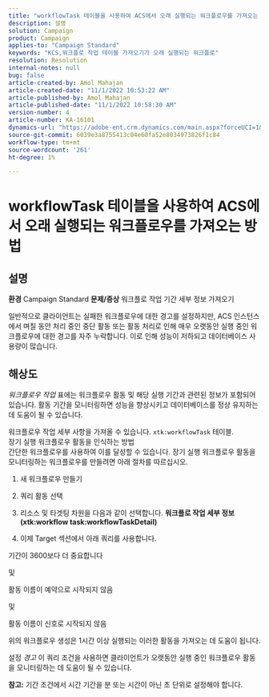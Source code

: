 ```yaml
---
title: "workflowTask 테이블을 사용하여 ACS에서 오래 실행되는 워크플로우를 가져오는 방법"
description: 설명
solution: Campaign
product: Campaign
applies-to: "Campaign Standard"
keywords: "KCS,워크플로 작업 테이블 가져오기가 오래 실행되는 워크플로"
resolution: Resolution
internal-notes: null
bug: false
article-created-by: Amol Mahajan
article-created-date: "11/1/2022 10:53:22 AM"
article-published-by: Amol Mahajan
article-published-date: "11/1/2022 10:58:30 AM"
version-number: 4
article-number: KA-16101
dynamics-url: "https://adobe-ent.crm.dynamics.com/main.aspx?forceUCI=1&pagetype=entityrecord&etn=knowledgearticle&id=502e5362-d359-ed11-9561-6045bd006a22"
source-git-commit: 6039e3a8755413c04e60fa52e8034973826f1c84
workflow-type: tm+mt
source-wordcount: '261'
ht-degree: 1%

---
```


# workflowTask 테이블을 사용하여 ACS에서 오래 실행되는 워크플로우를 가져오는 방법

## 설명

<b>환경</b>
Campaign Standard
<b>문제/증상</b>
워크플로 작업 기간 세부 정보 가져오기

일반적으로 클라이언트는 실패한 워크플로우에 대한 경고를 설정하지만, ACS 인스턴스에서 며칠 동안 처리 중인 중단 활동 또는 활동 처리로 인해 매우 오랫동안 실행 중인 워크플로우에 대한 경고를 자주 누락합니다. 이로 인해 성능이 저하되고 데이터베이스 사용량이 많습니다.


## 해상도


*워크플로우 작업* 표에는 워크플로우 활동 및 해당 실행 기간과 관련된 정보가 포함되어 있습니다. 활동 기간을 모니터링하면 성능을 향상시키고 데이터베이스를 정상 유지하는 데 도움이 될 수 있습니다.

워크플로우 작업 세부 사항을 가져올 수 있습니다. `xtk:workflowTask` 테이블.
<br>장기 실행 워크플로우 활동을 인식하는 방법<br>
간단한 워크플로우를 사용하여 이를 달성할 수 있습니다. 장기 실행 워크플로우 활동을 모니터링하는 워크플로우를 만들려면 아래 절차를 따르십시오.

1. 새 워크플로우 만들기

2. 쿼리 활동 선택

3. 리소스 및 타겟팅 차원을 다음과 같이 선택합니다. <b>워크플로 작업 세부 정보</b> <b>(xtk:workflow task:workflowTaskDetail)</b>

4. 이제 Target 섹션에서 아래 쿼리를 사용합니다.

기간이 3600보다 더 중요합니다

및

활동 이름이 예약으로 시작되지 않음

및

활동 이름이 신호로 시작되지 않음



위의 워크플로우 생성은 1시간 이상 실행되는 이러한 활동을 가져오는 데 도움이 됩니다.

설정 *경고* 이 쿼리 조건을 사용하면 클라이언트가 오랫동안 실행 중인 워크플로우 활동을 모니터링하는 데 도움이 될 수 있습니다.

<b>참고:</b> 기간 조건에서 시간 기간을 분 또는 시간이 아닌 초 단위로 설정해야 합니다.
